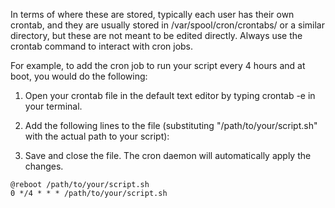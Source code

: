 In terms of where these are stored, typically each user has their own crontab, and they are usually stored in /var/spool/cron/crontabs/ or a similar directory, but these are not meant to be edited directly. Always use the crontab command to interact with cron jobs.

For example, to add the cron job to run your script every 4 hours and at boot, you would do the following:

1. Open your crontab file in the default text editor by typing crontab -e in your terminal.

2. Add the following lines to the file (substituting "/path/to/your/script.sh" with the actual path to your script):

3. Save and close the file. The cron daemon will automatically apply the changes.

```
@reboot /path/to/your/script.sh
0 */4 * * * /path/to/your/script.sh
```
